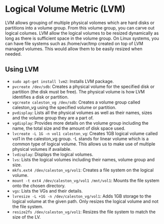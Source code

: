 # Logical Volume Metric (LVM)
LVM allows grouping of multiple physical volomes which are hard disks or partitions into a volume group. From this volume group, you can carve out logical columes. LVM allow the logical volumes to be resized dynamically as long as there is sufficient space in the volume group. On Linux systems, you can have file systems such as /home/var/tmp created on top of LVM managed volumes. This would allow them to be easily resized when needed. 

## Using LVM
- `sudo apt-get install lvm2`: Installs LVM package.
- `pvcreate /dev/sdb`: Creates a physical volume for the specified disk or partition (the disk must be free). The physical volume is how LVM identifies a disk or partition. 
- `vgcreate caleston_vg /dev/sdb`: Creates a volume group called caleston_vg using the specified volume or partition.
- `pvdisplay`: Lists all the physical volumes as well as their names, sizes and the volume group they are a part of.
- `vgdisplay`: Provides more details on the volume group including the name, the total size and the amount of disk space used.
- `lvcreate -L 1G -n vol1 caleston_vg`: Creates 1GB logical volume called vol1 in the caleston_vg group. -L stands for linear volume which is a common type of logical volume. This allows us to make use of multiple physical volumes if available.
- `lvdisplay`: Displays the logical volumes.
- `lvs`: Lists the logical volumes including their names, volume group and size.
- `mkfs.ext4 /dev/caleston_vg/vol1`: Creates a file system on the logical volume.
- `mount -t ext4 /dev/caleston_vg/vol1 /mnt/vol1`: Mounts the file system onto the chosen directory.
- `vgs`: Lists the VGs and their details.
- `lvresize -L +1G -n /dev/caleston_vg/vol1`: Adds 1GB storage to the logical volume at the given path. Only resizes the logical volume and not the file system.
- `resize2fs /dev/caleston_vg/vol1`: Resizes the file system to match the size of the LV.